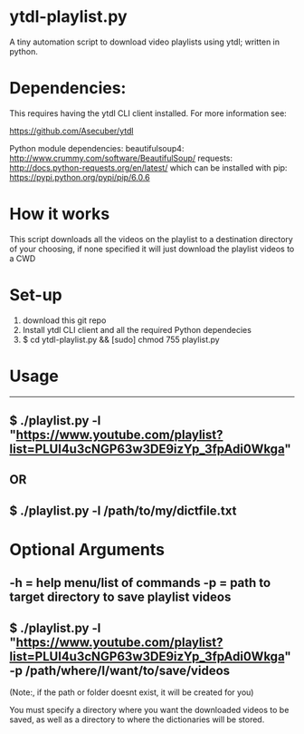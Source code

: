 # ytdl-playlist.py
A tiny automation script to download video playlists using ytdl; written in python.  

# Dependencies:
This requires having the ytdl CLI client installed.  For more information see:

https://github.com/Asecuber/ytdl

Python module dependencies:
beautifulsoup4: http://www.crummy.com/software/BeautifulSoup/
requests: http://docs.python-requests.org/en/latest/
which can be installed with pip: https://pypi.python.org/pypi/pip/6.0.6

# How it works
This script downloads all the videos on the playlist to a destination directory of your choosing, if none specified it will just download the playlist videos to a CWD


# Set-up
1) download this git repo
2) Install ytdl CLI client and all the required Python dependecies
3) $ cd ytdl-playlist.py && [sudo] chmod 755 playlist.py

# Usage

---
$ ./playlist.py -l  "https://www.youtube.com/playlist?list=PLUl4u3cNGP63w3DE9izYp_3fpAdi0Wkga" 
---
OR
---
$ ./playlist.py -l  /path/to/my/dictfile.txt
---



# Optional Arguments

-h = help menu/list of commands
-p = path to target directory to save playlist videos
---
$ ./playlist.py -l  "https://www.youtube.com/playlist?list=PLUl4u3cNGP63w3DE9izYp_3fpAdi0Wkga" -p /path/where/I/want/to/save/videos
---

(Note:, if the path or folder doesnt exist, it will be created for you)








You must specify a directory where you want the downloaded videos to be saved, as well as a directory to where the dictionaries will be stored.


